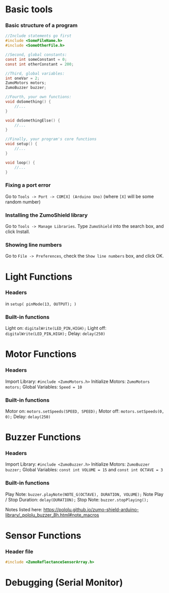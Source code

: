 # Basic tools

### Basic structure of a program
```c
//Include statements go first
#include <SomeFileName.h>
#include <SomeOtherFile.h>

//Second, global constants:
const int someConstant = 0;
const int otherConstant = 200;

//Third, global variables:
int oneVar = 2;
ZumoMotors motors;
ZumoBuzzer buzzer;

//Fourth, your own functions:
void doSomething() {
	//...
}

void doSomethingElse() {
	//...
}

//Finally, your program's core functions
void setup() {
	//...
}

void loop() {
	//...
}
```

### Fixing a port error
Go to `Tools -> Port -> COM[X] (Arduino Uno)` (where `[X]` will be some random number)

### Installing the ZumoShield library
Go to `Tools -> Manage Libraries`. Type `ZumoShield` into the search box, and click Install.

### Showing line numbers
Go to `File -> Preferences`, check the `Show line numbers` box, and click OK.

# Light Functions 
### Headers
in `setup(
	pinMode(13, OUTPUT);
 )`
### Built-in functions
Light on: `digitalWrite(LED_PIN,HIGH);`
Light off: `digitalWrite(LED_PIN,HIGH);`
Delay:  `delay(250)`

# Motor Functions 
### Headers
Import Library: `#include <ZumoMotors.h>`
Initialize Motors: `ZumoMotors motors;`
Global Variables: `Speed = 10`

### Built-in functions
Motor on: `motors.setSpeeds(SPEED, SPEED);`
Motor off: `motors.setSpeeds(0, 0);`
Delay:  `delay(250)`

# Buzzer Functions 
### Headers
Import Library: `#include <ZumoBuzzer.h>`
Initialize Motors: `ZumoBuzzer buzzer;`
Global Variables: `const int VOLUME = 15` and `const int OCTAVE = 3`

### Built-in functions
Play Note: `buzzer.playNote(NOTE_G(OCTAVE), DURATION, VOLUME);`
Note Play / Stop Duration: `delay(DURATION);`
Stop Note: `buzzer.stopPlaying();`

Notes listed here: https://pololu.github.io/zumo-shield-arduino-library/_pololu_buzzer_8h.html#note_macros

# Sensor Functions 
### Header file
```c
#include <ZumoReflectanceSensorArray.h>
```

# Debugging (Serial Monitor) 

